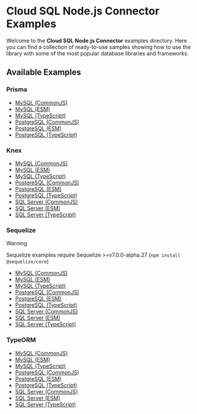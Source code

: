 # Cloud SQL Node.js Connector Examples

Welcome to the **Cloud SQL Node.js Connector** examples directory. Here you can
find a collection of ready-to-use samples showing how to use the library with
some of the most popular database libraries and frameworks.

## Available Examples

### Prisma

- [MySQL (CommonJS)](./prisma/mysql/connect.cjs)
- [MySQL (ESM)](./prisma/mysql/connect.mjs)
- [MySQL (TypeScript)](./prisma/mysql/connect.ts)
- [PostgreSQL (CommonJS)](./prisma/postgresql/connect.cjs)
- [PostgreSQL (ESM)](./prisma/postgresql/connect.mjs)
- [PostgreSQL (TypeScript)](./prisma/postgresql/connect.ts)

### Knex

- [MySQL (CommonJS)](./knex/mysql2/connect.cjs)
- [MySQL (ESM)](./knex/mysql2/connect.mjs)
- [MySQL (TypeScript)](./knex/mysql2/connect.ts)
- [PostgreSQL (CommonJS)](./knex/pg/connect.cjs)
- [PostgreSQL (ESM)](./knex/pg/connect.mjs)
- [PostgreSQL (TypeScript)](./knex/pg/connect.ts)
- [SQL Server (CommonJS)](./knex/tedious/connect.cjs)
- [SQL Server (ESM)](./knex/tedious/connect.mjs)
- [SQL Server (TypeScript)](./knex/tedious/connect.ts)

### Sequelize

> [!WARNING]
> Sequelize examples require Sequelize >=v7.0.0-alpha.27 (`npm install @sequelize/core`)

- [MySQL (CommonJS)](./sequelize/mysql2/connect.cjs)
- [MySQL (ESM)](./sequelize/mysql2/connect.mjs)
- [MySQL (TypeScript)](./sequelize/mysql2/connect.ts)
- [PostgreSQL (CommonJS)](./sequelize/pg/connect.cjs)
- [PostgreSQL (ESM)](./sequelize/pg/connect.mjs)
- [PostgreSQL (TypeScript)](./sequelize/pg/connect.ts)
- [SQL Server (CommonJS)](./sequelize/tedious/connect.cjs)
- [SQL Server (ESM)](./sequelize/tedious/connect.mjs)
- [SQL Server (TypeScript)](./sequelize/tedious/connect.ts)

### TypeORM

- [MySQL (CommonJS)](./typeorm/mysql2/connect.cjs)
- [MySQL (ESM)](./typeorm/mysql2/connect.mjs)
- [MySQL (TypeScript)](./typeorm/mysql2/connect.ts)
- [PostgreSQL (CommonJS)](./typeorm/pg/connect.cjs)
- [PostgreSQL (ESM)](./typeorm/pg/connect.mjs)
- [PostgreSQL (TypeScript)](./typeorm/pg/connect.ts)
- [SQL Server (CommonJS)](./typeorm/tedious/connect.cjs)
- [SQL Server (ESM)](./typeorm/tedious/connect.mjs)
- [SQL Server (TypeScript)](./typeorm/tedious/connect.ts)

